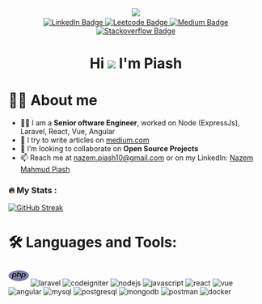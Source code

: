 <div id="header" align="center">
  <img src="https://media.giphy.com/media/M9gbBd9nbDrOTu1Mqx/giphy.gif" width="100"/>
  
  <div id="badges">
    <a href="https://www.linkedin.com/in/nazem-mahmud-piash-66a52b111">
      <img src="https://img.shields.io/badge/LinkedIn-blue?style=for-the-badge&logo=linkedin&logoColor=white" alt="LinkedIn Badge"/>
    </a>
    <a href="https://leetcode.com/piash001">
      <img src="https://img.shields.io/badge/dynamic/json?style=for-the-badge&labelColor=black&color=%23ffa116&label=Leetcode&query=solved&url=https%3A%2F%2Fleetcode-badge.vercel.app%2Fapi%2Fusers%2Fpiash001&logo=leetcode&logoColor=yellow" alt="Leetcode Badge"/>
    </a>
    <a href="https://medium.com/@nmpiash">
      <img src="https://img.shields.io/badge/Medium-gray?style=for-the-badge&logo=medium&logoColor=white" alt="Medium Badge"/>
    </a>
    <a href="https://stackoverflow.com/users/5958526/nazem-mahmud-piash">
      <img src="https://img.shields.io/badge/Stackoverflow-orange?style=for-the-badge&logo=twitter&logoColor=white" alt="Stackoverflow Badge"/>
    </a>
    
  </div>
  
  <!--<img src="https://komarev.com/ghpvc/?username=NazemMahmud&style=flat-square&color=blue" alt=""/> -->
  
  <h1>
    Hi
    <img src="https://media.giphy.com/media/hvRJCLFzcasrR4ia7z/giphy.gif" width="30px"/> 
    I'm Piash
  </h1>
  
</div>



# :man_technologist: About me

- 💂‍♂️ I am a **Senior oftware Engineer**, worked on Node (ExpressJs), Laravel, React, Vue, Angular
- 📝 I try to write articles on [medium.com](https://medium.com/@nmpiash)
- 🔭 I’m looking to collaborate on **Open Source Projects**
- :mailbox: Reach me at nazem.piash10@gmail.com or on my LinkedIn: [Nazem Mahmud Piash](https://www.linkedin.com/in/nazem-mahmud-piash-66a52b111)

<p></p>

### :fire: My Stats :

[![GitHub Streak](http://github-readme-streak-stats.herokuapp.com?user=NazemMahmud&theme=dark)](https://git.io/streak-stats)

<!-- [![Top Langs](https://github-readme-stats.vercel.app/api/top-langs/?username=NazemMahmud&theme=dark)](https://github.com/anuraghazra/github-readme-stats) -->

# :hammer_and_wrench: Languages and Tools:

<div>
  <img alt="php" height="40" width="40" src="https://raw.githubusercontent.com/devicons/devicon/master/icons/php/php-original.svg">
  <img alt="laravel" height="40" width="40" src="https://upload.wikimedia.org/wikipedia/commons/thumb/9/9a/Laravel.svg/1200px-Laravel.svg.png">
  <img alt="codeigniter" height="40" width="40" src="https://cdn.worldvectorlogo.com/logos/codeigniter.svg">
  <img alt="nodejs" height="40" width="40" src="https://cdn-icons-png.flaticon.com/512/919/919825.png">
  
  <img alt="javascript" height="40" width="40" src="https://cdn.iconscout.com/icon/free/png-256/javascript-23-1174949.png">
  <img alt="react" height="40" width="40" src="https://upload.wikimedia.org/wikipedia/commons/thumb/a/a7/React-icon.svg/640px-React-icon.svg.png">
  <img alt="vue" height="40" width="40" src="https://cdn.iconscout.com/icon/free/png-256/vuejs-1175052.png">
  <img alt="angular" height="40" width="40" src="https://cdn.iconscout.com/icon/free/png-256/angular-2752246-2285063.png">
  
  <img alt="mysql" height="40" width="40" src="https://icons-for-free.com/iconfiles/png/512/development+logo+mysql+icon-1320184807686758112.png">
  <img alt="postgresql" height="40" width="40" src="https://cdn.iconscout.com/icon/free/png-256/postgresql-11-1175122.png">
  <img alt="mongodb" height="40" width="40" src="https://cdn.iconscout.com/icon/free/png-256/mongodb-5-1175140.png">

  <img alt="postman" height="40" width="40" src="https://www.vectorlogo.zone/logos/getpostman/getpostman-icon.svg">
  <img alt="docker" height="40" width="40" src="https://www.svgrepo.com/show/353661/docker.svg">
 
</div>


<!---
NazemMahmud/NazemMahmud is a ✨ special ✨ repository because its `README.md` (this file) appears on your GitHub profile.
You can click the Preview link to take a look at your changes.
- 🌱 I’m currently learning ...
- 👀 I’m interested in ...
--->
